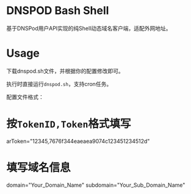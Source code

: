# DNSPOD Bash Shell

基于DNSPod用户API实现的纯Shell动态域名客户端，适配外网地址。

# Usage

下载dnspod.sh文件，并根据你的配置修改即可。

执行时直接运行`dnspod.sh`，支持cron任务。

配置文件格式：

# 按`TokenID,Token`格式填写
arToken="12345,7676f344eaeaea9074c123451234512d"

# 填写域名信息
domain="Your_Domain_Name"
subdomain="Your_Sub_Domain_Name"
